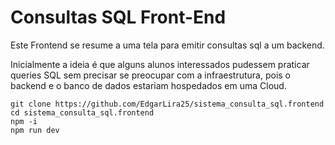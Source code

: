 # Consultas SQL Front-End

Este Frontend se resume a uma tela para emitir consultas sql a um backend.

Inicialmente a ideia é que alguns alunos interessados pudessem praticar queries SQL sem precisar se preocupar com a infraestrutura, pois o backend e o banco de dados estariam hospedados em uma Cloud.

```
git clone https://github.com/EdgarLira25/sistema_consulta_sql.frontend
cd sistema_consulta_sql.frontend
npm -i
npm run dev
```
